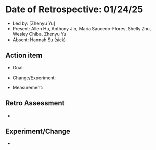 # Date of Retrospective: 01/24/25

* Led by: [Zhenyu Yu]
* Present: Allen Hu, Anthony Jin, Maria Saucedo-Flores, Shelly Zhu, Wesley Chiba, Zhenyu Yu
* Absent: Hannah Su (sick)

## Action item

* Goal:

* Change/Experiment: 

* Measurement: 


## Retro Assessment 

*

## Experiment/Change

*
